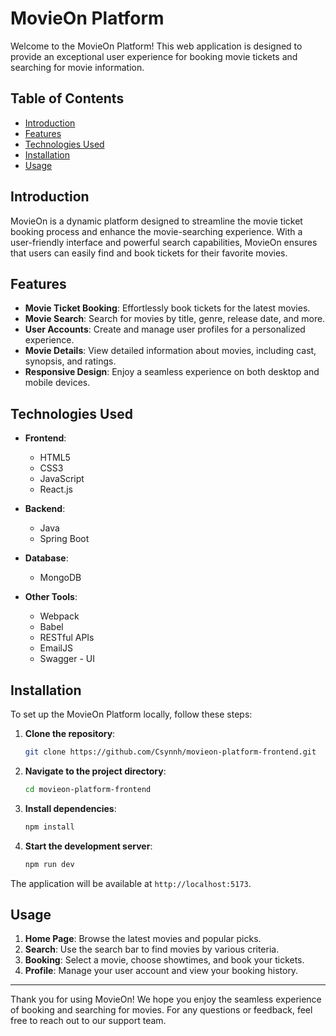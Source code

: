 # MovieOn Platform

Welcome to the MovieOn Platform! This web application is designed to provide an exceptional user experience for booking movie tickets and searching for movie information.

## Table of Contents

- [Introduction](#introduction)
- [Features](#features)
- [Technologies Used](#technologies-used)
- [Installation](#installation)
- [Usage](#usage)

## Introduction

MovieOn is a dynamic platform designed to streamline the movie ticket booking process and enhance the movie-searching experience. With a user-friendly interface and powerful search capabilities, MovieOn ensures that users can easily find and book tickets for their favorite movies.

## Features

- **Movie Ticket Booking**: Effortlessly book tickets for the latest movies.
- **Movie Search**: Search for movies by title, genre, release date, and more.
- **User Accounts**: Create and manage user profiles for a personalized experience.
- **Movie Details**: View detailed information about movies, including cast, synopsis, and ratings.
- **Responsive Design**: Enjoy a seamless experience on both desktop and mobile devices.

## Technologies Used

- **Frontend**:

  - HTML5
  - CSS3
  - JavaScript
  - React.js

- **Backend**:

  - Java
  - Spring Boot

- **Database**:

  - MongoDB

- **Other Tools**:
  - Webpack
  - Babel
  - RESTful APIs
  - EmailJS
  - Swagger - UI

## Installation

To set up the MovieOn Platform locally, follow these steps:

1. **Clone the repository**:

   ```bash
   git clone https://github.com/Csynnh/movieon-platform-frontend.git
   ```

2. **Navigate to the project directory**:

   ```bash
   cd movieon-platform-frontend
   ```

3. **Install dependencies**:

   ```bash
   npm install
   ```

4. **Start the development server**:
   ```bash
   npm run dev
   ```

The application will be available at `http://localhost:5173`.

## Usage

1. **Home Page**: Browse the latest movies and popular picks.
2. **Search**: Use the search bar to find movies by various criteria.
3. **Booking**: Select a movie, choose showtimes, and book your tickets.
4. **Profile**: Manage your user account and view your booking history.

---

Thank you for using MovieOn! We hope you enjoy the seamless experience of booking and searching for movies. For any questions or feedback, feel free to reach out to our support team.
